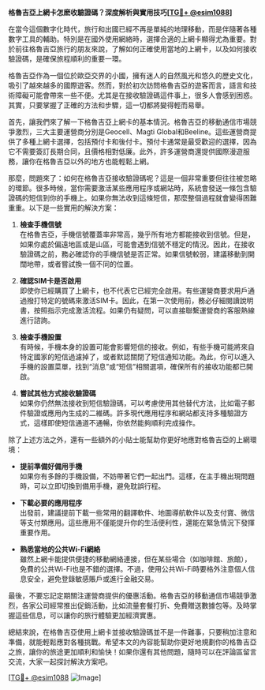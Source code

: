 **格魯吉亞上網卡怎麽收驗證碼？深度解析與實用技巧[[TG💪+ @esim1088](https://t.me/s/esim1088)]**

在當今這個數字化時代，旅行和出國已經不再是單純的地理移動，而是伴隨著各種數字工具的輔助。特別是在國外使用網絡時，選擇合適的上網卡顯得尤為重要。對於前往格魯吉亞旅行的朋友來說，了解如何正確使用當地的上網卡，以及如何接收驗證碼，是確保旅程順利的重要一環。

格魯吉亞作為一個位於歐亞交界的小國，擁有迷人的自然風光和悠久的歷史文化，吸引了越來越多的國際遊客。然而，對於初次訪問格魯吉亞的遊客而言，語言和技術障礙可能會帶來一些不便。尤其是在接收驗證碼這件事上，很多人會感到困惑。其實，只要掌握了正確的方法和步驟，這一切都將變得輕而易舉。

首先，讓我們來了解一下格魯吉亞上網卡的基本情況。格魯吉亞的移動通信市場競爭激烈，三大主要運營商分別是Geocell、Magti Global和Beeline。這些運營商提供了多種上網卡選擇，包括預付卡和後付卡。預付卡通常是最受歡迎的選擇，因為它不需要簽訂長期合同，且價格相對低廉。此外，許多運營商還提供國際漫遊服務，讓你在格魯吉亞以外的地方也能輕鬆上網。

那麼，問題來了：如何在格魯吉亞接收驗證碼呢？這是一個非常重要但往往被忽略的環節。很多時候，當你需要激活某些應用程序或網站時，系統會發送一條包含驗證碼的短信到你的手機上。如果你無法收到這條短信，那麼整個過程就會變得困難重重。以下是一些實用的解決方案：

1. **檢查手機信號**  
在格魯吉亞，手機信號覆蓋率非常高，幾乎所有地方都能接收到信號。但是，如果你處於偏遠地區或是山區，可能會遇到信號不穩定的情況。因此，在接收驗證碼之前，務必確認你的手機信號是否正常。如果信號較弱，建議移動到開闊地帶，或者嘗試換一個不同的位置。

2. **確認SIM卡是否啟用**  
即使你已經購買了上網卡，也不代表它已經完全啟用。有些運營商要求用戶通過撥打特定的號碼來激活SIM卡。因此，在第一次使用前，務必仔細閱讀說明書，按照指示完成激活流程。如果仍有疑問，可以直接聯繫運營商的客服熱線進行諮詢。

3. **檢查手機設置**  
有時候，手機本身的設置可能會影響短信的接收。例如，有些手機可能將來自特定國家的短信過濾掉了，或者默認關閉了短信通知功能。為此，你可以進入手機的設置菜單，找到“消息”或“短信”相關選項，確保所有的接收功能都已開啟。

4. **嘗試其他方式接收驗證碼**  
如果你仍然無法接收到短信驗證碼，可以考慮使用其他替代方法，比如電子郵件驗證或應用內生成的二維碼。許多現代應用程序和網站都支持多種驗證方式，這樣即使短信通道不通暢，你依然能夠順利完成操作。

除了上述方法之外，還有一些額外的小貼士能幫助你更好地應對格魯吉亞的上網環境：

- **提前準備好備用手機**  
如果你有多餘的手機設備，不妨帶著它們一起出門。這樣，在主手機出現問題時，可以立即切換到備用手機，避免耽誤行程。
  
- **下載必要的應用程序**  
出發前，建議提前下載一些常用的翻譯軟件、地圖導航軟件以及支付寶、微信等支付類應用。這些應用不僅能提升你的生活便利性，還能在緊急情況下發揮重要作用。

- **熟悉當地的公共Wi-Fi網絡**  
雖然上網卡能提供便捷的移動網絡連接，但在某些場合（如咖啡館、旅館），免費的公共Wi-Fi也是不錯的選擇。不過，使用公共Wi-Fi時要格外注意個人信息安全，避免登錄敏感賬戶或進行金融交易。

最後，不要忘記定期關注運營商提供的優惠活動。格魯吉亞的移動通信市場競爭激烈，各家公司經常推出促銷活動，比如流量套餐打折、免費贈送數據包等。及時掌握這些信息，可以讓你的旅行體驗更加經濟實惠。

總結來說，在格魯吉亞使用上網卡並接收驗證碼並不是一件難事，只要稍加注意和準備，就能輕鬆應對各種挑戰。希望本文的內容能幫助你更好地規劃你的格魯吉亞之旅，讓你的旅途更加順利和愉快！如果你還有其他問題，隨時可以在評論區留言交流，大家一起探討解決方案吧。

[[TG💪+ @esim1088](https://t.me/s/esim1088) ![Image](https://i.postimg.cc/4NQfJmqS/Snipaste-2025-05-13-00-14-12.png)]